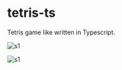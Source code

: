 # tetris-ts
 
Tetris game like written in Typescript.

![s1](https://i.imgur.com/QfoIovP.png)

![s1](https://i.imgur.com/0qkud35.png)
